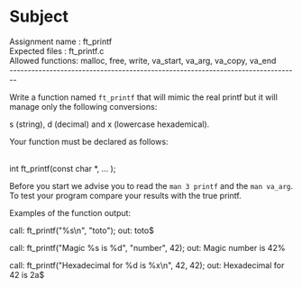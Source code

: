 # Subject

Assignment name  : ft_printf <br />
Expected files   : ft_printf.c <br />
Allowed functions: malloc, free, write, va_start, va_arg, va_copy, va_end <br />
-------------------------------------------------------------------------------- <br />

Write a function named `ft_printf` that will mimic the real printf but 
it will manage only the following conversions:

s (string), d (decimal) and x (lowercase hexademical). 


Your function must be declared as follows:

<br /> int ft_printf(const char *, ... );

Before you start we advise you to read the `man 3 printf` and the `man va_arg`.
To test your program compare your results with the true printf.


Examples of the function output:

call: ft_printf("%s\n", "toto");
out: toto$

call: ft_printf("Magic %s is %d", "number", 42);
out: Magic number is 42%

call: ft_printf("Hexadecimal for %d is %x\n", 42, 42);
out: Hexadecimal for 42 is 2a$
